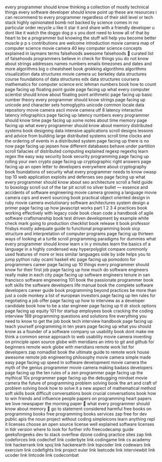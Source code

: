 every programmer should know thinking a collection of mostly technical things every software developer should know point up these are resources i can recommend to every programmer regardless of their skill level or tech stack highly opinionated bomb not backed by science comes in no particular order recycle u like it star it and share with a friendly developer u dont like it watch the doggo dog p s you dont need to know all of that by heart to be a programmer but knowing the stuff will help you become better muscle p p s contributions are welcome introduction movie camera map of computer science movie camera 40 key computer science concepts explained in laymans terms falsehoods awesome falsehoods 💊 curated list of falsehoods programmers believe in check for things you do not know about strings addresses names numbers emails timezones and dates and more algorithms big o cheatsheet book grokking algorithms algorithms visualization data structures movie camera uc berkeley data structures course foundations of data structures edx data structures coursera mathematics for computer science eric lehman numbers book how to count page facing up floating point guide page facing up what every computer scientist should know about floating point arithmetic page facing up basic number theory every programmer should know strings page facing up unicode and character sets homoglyphs unicode common locale data repository movie camera ascii movie camera utf 8 latency interactive latency infographics page facing up latency numbers every programmer should know time page facing up some notes about time memory page facing up what every programmer should know about memory distributed systems book designing data intensive applications scroll designs lessons and advice from building large distributed systems scroll time clocks and the ordering of events in a distributed system page facing up there is no now page facing up jepsen how different databases behave under partition scroll fallacies of distributed computing explained regexp regexhq learn regex the easy way security book security programming page facing up rolling your own crypto page facing up cryptographic right answers page facing up an open letter to developers everywhere about cryptography book foundations of security what every programmer needs to know owasp top 10 web application exploits and defenses seo page facing up what every programmer should know about seo architecture scroll a field guide to boxology scroll out of the tar pit scroll no silver bullet — essence and accidents of software engineering movie camera growing a language movie camera cqrs and event sourcing book practical object oriented design in ruby movie camera evolutionary software architectures system design a primer page facing up how javascript works part 1 2 3 4 practices book working effectively with legacy code book clean code a handbook of agile software craftsmanship book test driven development by example white check mark going to production checklist book release it book professor frisbys mostly adequate guide to functional programming book sicp structure and interpretation of computer programs page facing up thirteen ways of looking at a turtle scroll programming paradigms for dummies what every programmer should know learn x in y minutes learn the basics of a language in a highly condensed way hyperpolyglot compare commonly used features of more or less similar languages side by side helps you to jump python ruby ocaml haskell etc page facing up pomodoro for programmers career page facing up 10 things every programmer should know for their first job page facing up how much do software engineers really make in each city page facing up software engineers tenure in san francisco software engineering 101 book the passionate programmer book soft skills the software developers life manual book the complete software developers career guide book programming beyond practices be more than just a code monkey a list of european investors page facing up ten rules for negotiating a job offer page facing up how to interview as a developer candidate book how to be a star engineer page facing up tl dr stock options page facing up equity 101 for startup employees book cracking the coding interview 189 programming questions and solutions fire everything you need to know to get the job book tech interview handbook page facing up teach yourself programming in ten years page facing up what you should know as a founder of a software company ux usability book dont make me think a common sense approach to web usability movie camera inventing on principle open source globe with meridians an intro to git and github for beginners remote work globe with meridians remote work list for developers zap nomadlist book the ultimate guide to remote work house awesome remote job engineering philosophy movie camera simple made easy page facing up speed in software development movie camera the myth of the genius programmer movie camera making badass developers page facing up the ten rules of a zen programmer page facing up the mythical 10x programmer page facing up the debugging mindset movie camera the future of programming problem solving book the art and craft of problem solving book how to solve it a new aspect of mathematical method soft skills book difficult conversations book crucial conversations book how to win friends and influence people papers on programming heart papers we love newspaper the morning paper 📜 what every programmer should know about memory 📜 go to statement considered harmful free books on programming books free programming books services zap free for dev public apis the noun project without coding simpleicons learn anything repl it licenses choose an open source license well explained software licenses in tldr version where to look for further info freecodecamp guide geeksforgeeks dev to stack overflow dzone coding practice sites zap link codeforces link codechef link coderbyte link codingame link cs academy link hackerrank link spoj link hackerearth link topcoder link codewars link exercism link codefights link project euler link leetcode link interviewbit link ucoder link lintcode link codecombat